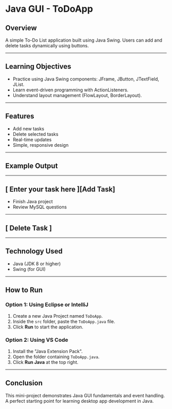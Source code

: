 # Java GUI - ToDoApp

## Overview
A simple To-Do List application built using Java Swing.
Users can add and delete tasks dynamically using buttons.

---

## Learning Objectives
- Practice using Java Swing components: JFrame, JButton, JTextField, JList.
- Learn event-driven programming with ActionListeners.
- Understand layout management (FlowLayout, BorderLayout).

---

## Features
- Add new tasks  
- Delete selected tasks  
- Real-time updates  
- Simple, responsive design  

---

## Example Output
------------------------------------
[ Enter your task here ][Add Task]
------------------------------------
- Finish Java project
- Review MySQL questions
------------------------------------
[ Delete Task ]
------------------------------------

---

## Technology Used
- Java (JDK 8 or higher)
- Swing (for GUI)

---

## How to Run 
### Option 1: Using Eclipse or IntelliJ
1. Create a new Java Project named `ToDoApp`.
2. Inside the `src` folder, paste the `ToDoApp.java` file.
3. Click **Run** to start the application.

### Option 2: Using VS Code
1. Install the "Java Extension Pack".
2. Open the folder containing `ToDoApp.java`.
3. Click **Run Java** at the top right.

---

## Conclusion
This mini-project demonstrates Java GUI fundamentals and event handling.
A perfect starting point for learning desktop app development in Java.
